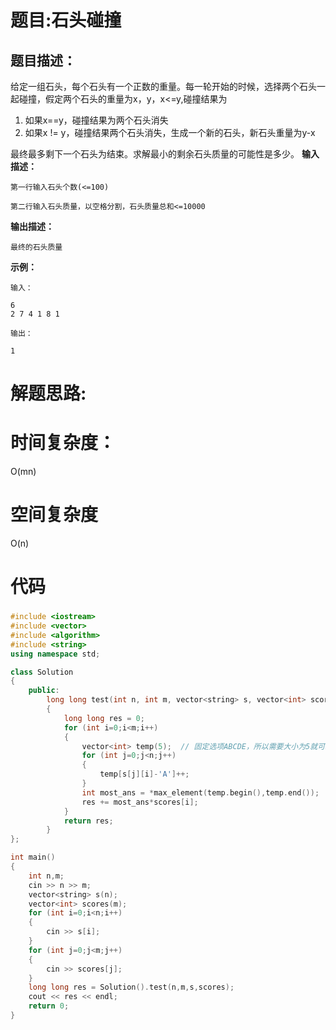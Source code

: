 # 题目:石头碰撞

## 题目描述：

给定一组石头，每个石头有一个正数的重量。每一轮开始的时候，选择两个石头一起碰撞，假定两个石头的重量为x，y，x<=y,碰撞结果为
1. 如果x==y，碰撞结果为两个石头消失
2. 如果x != y，碰撞结果两个石头消失，生成一个新的石头，新石头重量为y-x

最终最多剩下一个石头为结束。求解最小的剩余石头质量的可能性是多少。
**输入描述：**
```
第一行输入石头个数(<=100)

第二行输入石头质量，以空格分割，石头质量总和<=10000
```

**输出描述：**
```
最终的石头质量
```
**示例：**
```
输入：

6
2 7 4 1 8 1

输出：

1
```
  
# 解题思路:


# 时间复杂度：
O(mn)
# 空间复杂度
 O(n)
# 代码
###  
```c++
#include <iostream>
#include <vector>
#include <algorithm>
#include <string>
using namespace std;

class Solution
{
    public:
        long long test(int n, int m, vector<string> s, vector<int> scores)
        {
            long long res = 0;
            for (int i=0;i<m;i++)
            {
                vector<int> temp(5);  // 固定选项ABCDE，所以需要大小为5就可以。
                for (int j=0;j<n;j++)
                {
                    temp[s[j][i]-'A']++;
                }
                int most_ans = *max_element(temp.begin(),temp.end());
                res += most_ans*scores[i];
            }
            return res;
        }
};

int main()
{
    int n,m;
    cin >> n >> m;
    vector<string> s(n);
    vector<int> scores(m);
    for (int i=0;i<n;i++)
    {
        cin >> s[i];
    }
    for (int j=0;j<m;j++)
    {
        cin >> scores[j];
    }
    long long res = Solution().test(n,m,s,scores);
    cout << res << endl;
    return 0;
}
```
